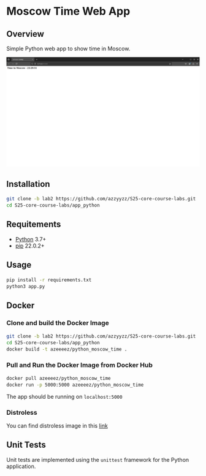 # Moscow Time Web App

## Overview

Simple Python web app to show time in Moscow.

![image](static/images/overview.png)

## Installation

```bash
git clone -b lab2 https://github.com/azzyyzz/S25-core-course-labs.git
cd S25-core-course-labs/app_python
```

## Requitements

- [Python](https://www.python.org/downloads/) 3.7+
- [pip](https://pip.pypa.io/en/stable/installation/) 22.0.2+

## Usage

```bash
pip install -r requirements.txt
python3 app.py
```

## Docker

### Clone and build the Docker Image

```bash
git clone -b lab2 https://github.com/azzyyzz/S25-core-course-labs.git
cd S25-core-course-labs/app_python
docker build -t azeeeez/python_moscow_time .
```

### Pull and Run the Docker Image from Docker Hub

```bash
docker pull azeeeez/python_moscow_time
docker run -p 5000:5000 azeeeez/python_moscow_time
```

The app should be running on `localhost:5000`

### Distroless

You can find distroless image in this [link](https://hub.docker.com/repository/docker/azeeeez/python_moscow_time_dist/general)

## Unit Tests

Unit tests are implemented using the `unittest` framework for the Python application.
